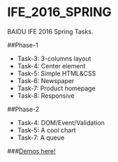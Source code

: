 # IFE_2016_SPRING
BAIDU IFE 2016 Spring Tasks.

##Phase-1
* Task-3: 3-columns layout  
* Task-4: Center element  
* Task-5: Simple HTML&CSS  
* Task-6: Newspaper  
* Task-7: Product homepage  
* Task-8: Responsive  

##Phase-2
* Task-4: DOM/Event/Validation
* Task-5: A cool chart
* Task-7: A queue

###[Demos here!](http://zacbin9.github.io/IFE_2016_SPRING/)
